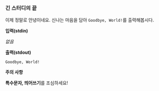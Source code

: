 ### 긴 스터디의 끝

이제 정말로 안녕이네요. 신나는 마음을 담아 `Goodbye, World!`를 출력해봅시다.

**입력(stdin)**

*없음*

**출력(stdout)**
```
Goodbye, World!
```
**주의 사항**

**특수문자, 띄어쓰기**를 조심하세요!
